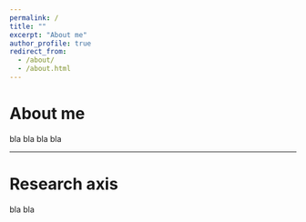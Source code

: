 ```yaml
---
permalink: /
title: ""
excerpt: "About me"
author_profile: true
redirect_from: 
  - /about/
  - /about.html
---
```


About me
======

bla bla bla bla

---

Research axis
======

bla bla

